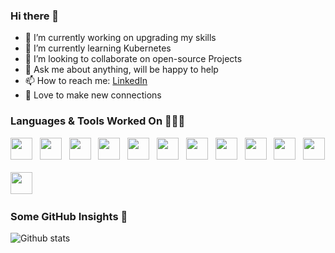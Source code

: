 ### Hi there 👋

- 🔭 I’m currently working on upgrading my skills
- 🌱 I’m currently learning Kubernetes 
- 👯 I’m looking to collaborate on open-source Projects
- 💬 Ask me about anything, will be happy to help
- 📫 How to reach me: <a href="https://www.linkedin.com/in/abdelwahab-adam-750676244/">LinkedIn</a>
- 🤗 Love to make new connections

### Languages & Tools Worked On 👨🏻‍💻
<code><img height="35" src="https://img.icons8.com/color/48/000000/python.png"/></code>&nbsp;&nbsp;
<code><img height="35" src="https://upload.wikimedia.org/wikipedia/commons/b/ba/Pytest_logo.svg"></code>&nbsp;&nbsp;
<code><img height="35" src="https://qph.fs.quoracdn.net/main-qimg-748316a749bdb46f5cdbe02e976e5500.webp"></code>&nbsp;&nbsp;
<code><img height="35" src="https://miro.medium.com/v2/1*SXJBLNRCeH5kyskm0lHZnQ.png"></code>&nbsp;&nbsp;
<code><img height="35" src="https://upload.wikimedia.org/wikipedia/commons/thumb/8/82/Gnu-bash-logo.svg/1200px-Gnu-bash-logo.svg.png"></code>&nbsp;&nbsp;
<code><img height="35" src="https://www.liveagent.com/app/uploads/2020/11/MySQL-Logo.png"></code>&nbsp;&nbsp;
<code><img height="35" src="https://d1.awsstatic.com/acs/characters/Logos/Docker-Logo_Horizontel_279x131.b8a5c41e56b77706656d61080f6a0217a3ba356d.png"></code>&nbsp;&nbsp;
<code><img height="35" src="https://upload.wikimedia.org/wikipedia/commons/thumb/e/e0/Git-logo.svg/1280px-Git-logo.svg.png"/></code>&nbsp;&nbsp;
<code><img height="35" src="https://149366088.v2.pressablecdn.com/wp-content/uploads/2016/09/terminal-icon.png"></code>&nbsp;&nbsp;
<code><img height="35" src="https://img.icons8.com/cute-clipart/50/000000/linux-client.png"/></code>&nbsp;&nbsp;
<code><img height="35" src="https://static.djangoproject.com/img/logos/django-logo-negative.png"></code><br><br>
<code><img height="35" src="https://image.pngaaa.com/145/98145-small.png"/></code>&nbsp;&nbsp;



### Some GitHub Insights 🚀
![Github stats](https://github-readme-stats.vercel.app/api?username=AbdelwahabAdam&theme=tokyonight&count_private=true&show_icons=true)
